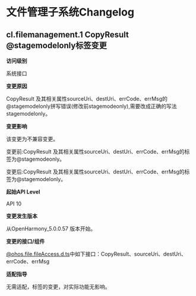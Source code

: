 # 文件管理子系统Changelog

## cl.filemanagement.1 CopyResult @stagemodelonly标签变更

**访问级别**

系统接口

**变更原因**

CopyResult 及其相关属性sourceUri、destUri、errCode、errMsg的@stagemodelonly拼写错误(修改前stagemodeonly),需要改成正确的写法stagemodelonly。

**变更影响**

该变更为不兼容变更。

变更前:CopyResult 及其相关属性sourceUri、destUri、errCode、errMsg的标签为@stagemodeonly。

变更后:CopyResult 及其相关属性sourceUri、destUri、errCode、errMsg的标签为@stagemodelonly。

**起始API Level**

API 10

**变更发生版本**

从OpenHarmony_5.0.0.57 版本开始。

**变更的接口/组件**

[@ohos.file.fileAccess.d.ts](https://gitee.com/openharmony/docs/blob/master/zh-cn/application-dev/reference/apis-core-file-kit/js-apis-fileAccess-sys.md)中如下接口：CopyResult、sourceUri、destUri、errCode、errMsg

**适配指导**

无需适配，标签的变更，对实际功能无影响。
